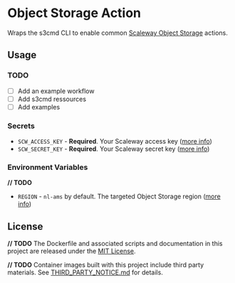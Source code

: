 # Object Storage Action

Wraps the s3cmd CLI to enable common [Scaleway Object Storage](https://www.scaleway.com/object-storage/) actions.

## Usage

### TODO
- [ ] Add an example workflow
- [ ] Add s3cmd ressources
- [ ] Add examples

### Secrets

* `SCW_ACCESS_KEY` - **Required**. Your Scaleway access key ([more info](https://www.scaleway.com/docs/generate-an-api-token))
* `SCW_SECRET_KEY` - **Required**. Your Scaleway secret key ([more info](https://www.scaleway.com/docs/generate-an-api-token))

### Environment Variables

**// TODO**
* `REGION` - `nl-ams` by default. The targeted Object Storage region ([more info](https://www.scaleway.com/faq/object-storage/#-Is-Object-Storage-available-in-all-Availability-Zones))

## License

**// TODO**
The Dockerfile and associated scripts and documentation in this project are released under the [MIT License](LICENSE).

**// TODO**
Container images built with this project include third party materials. See [THIRD_PARTY_NOTICE.md](THIRD_PARTY_NOTICE.md) for details.
